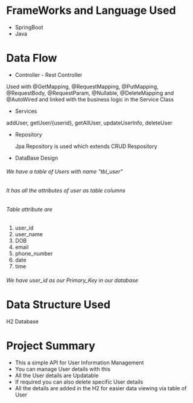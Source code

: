# FrameWorks and Language Used
* SpringBoot
* Java

# Data Flow
* Controller - Rest Controller

Used with @GetMapping, @RequestMapping, @PutMapping, @RequestBody, @RequestParam, @Nullable, @DeleteMapping and @AutoWired and linked with the business logic in the Service Class

* Services

addUser, 
getUser/{userid}, 
getAllUser, 
updateUserInfo, 
deleteUser

* Repository

  Jpa Repository is used which extends CRUD Respository
  
* DataBase Design

 ###### We have a table of Users with name "tbl_user" 
 ###### It has all the attributes of user as table columns
 ###### Table attribute are 
  1. user_id
  2. user_name
  3. DOB
  4. email
  5. phone_number
  6. date 
  7. time

  ###### We have user_id as our Primary_Key in our database
 

# Data Structure Used

H2 Database

# Project Summary 
* This a simple API for User Information Management 
* You can manage User details with this
* All the User details are Updatable 
* If required you can also delete specific User details
* All the details are added in the H2 for easier data viewing via table of User
